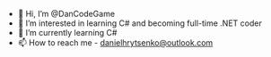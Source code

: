 - 👋 Hi, I’m @DanCodeGame
- 👀 I’m interested in learning C# and becoming full-time .NET coder
- 🌱 I’m currently learning C#
- 📫 How to reach me - danielhrytsenko@outlook.com

<!---
DanCodeGame/DanCodeGame is a ✨ special ✨ repository because its `README.md` (this file) appears on your GitHub profile.
You can click the Preview link to take a look at your changes.
--->
